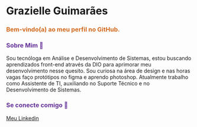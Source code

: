 # Grazielle Guimarães

 ### <span style="color: #D2691E">Bem-vindo(a) ao meu perfil no GitHub.</span>
 ### <span style="color: #663399"> Sobre Mim 🌸
 Sou tecnóloga em Análise e Desenvolvimento de Sistemas, estou buscando aprendizados front-end através da DIO para aprimorar meu desenvolvimento nesse quesito. Sou curiosa
 na área de design e nas horas vagas faço protótipos no figma e aprendo photoshop. Atualmente trabalho como Assistente de TI, auxiliando no Suporte Técnico e no Desenvolvimento
 de Sistemas.
 
### <span style="color: #663399"> Se conecte comigo 🥰 </span>
 [Meu Linkedin](https://www.linkedin.com/in/grazielle-guimar%C3%A3es-2634b9229/)
